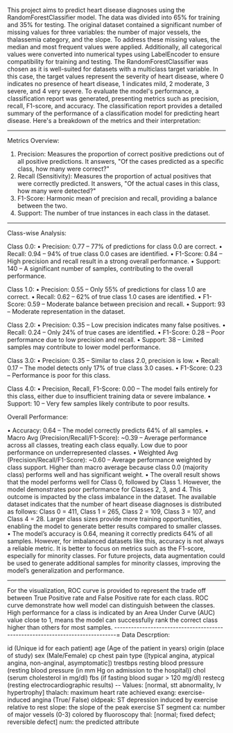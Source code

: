 This project aims to predict heart disease diagnoses using the RandomForestClassifier model. The data was divided into 65% for training and 35% for testing. The original dataset contained a significant number of missing values for three variables: the number of major vessels, the thalassemia category, and the slope. To address these missing values, the median and most frequent values were applied. Additionally, all categorical values were converted into numerical types using LabelEncoder to ensure compatibility for training and testing.
The RandomForestClassifier was chosen as it is well-suited for datasets with a multiclass target variable. In this case, the target values represent the severity of heart disease, where 0 indicates no presence of heart disease, 1 indicates mild, 2 moderate, 3 severe, and 4 very severe.
To evaluate the model's performance, a classification report was generated, presenting metrics such as precision, recall, F1-score, and accuracy.
The classification report provides a detailed summary of the performance of a classification model for predicting heart disease. Here's a breakdown of the metrics and their interpretation:
________________________________________
Metrics Overview:
1.	Precision: Measures the proportion of correct positive predictions out of all positive predictions. It answers, "Of the cases predicted as a specific class, how many were correct?"
2.	Recall (Sensitivity): Measures the proportion of actual positives that were correctly predicted. It answers, "Of the actual cases in this class, how many were detected?"
3.	F1-Score: Harmonic mean of precision and recall, providing a balance between the two.
4.	Support: The number of true instances in each class in the dataset.
________________________________________
Class-wise Analysis:

Class 0.0:
•	Precision: 0.77 – 77% of predictions for class 0.0 are correct.
•	Recall: 0.94 – 94% of true class 0.0 cases are identified.
•	F1-Score: 0.84 – High precision and recall result in a strong overall performance.
•	Support: 140 – A significant number of samples, contributing to the overall performance.

Class 1.0:
•	Precision: 0.55 – Only 55% of predictions for class 1.0 are correct.
•	Recall: 0.62 – 62% of true class 1.0 cases are identified.
•	F1-Score: 0.59 – Moderate balance between precision and recall.
•	Support: 93 – Moderate representation in the dataset.

Class 2.0:
•	Precision: 0.35 – Low precision indicates many false positives.
•	Recall: 0.24 – Only 24% of true cases are identified.
•	F1-Score: 0.28 – Poor performance due to low precision and recall.
•	Support: 38 – Limited samples may contribute to lower model performance.

Class 3.0:
•	Precision: 0.35 – Similar to class 2.0, precision is low.
•	Recall: 0.17 – The model detects only 17% of true class 3.0 cases.
•	F1-Score: 0.23 – Performance is poor for this class.

Class 4.0:
•	Precision, Recall, F1-Score: 0.00 – The model fails entirely for this class, either due to insufficient training data or severe imbalance.
•	Support: 10 – Very few samples likely contribute to poor results.

Overall Performance:

•	Accuracy: 0.64 – The model correctly predicts 64% of all samples.
•	Macro Avg (Precision/Recall/F1-Score): ~0.39 – Average performance across all classes, treating each class equally. Low due to poor performance on underrepresented classes.
•	Weighted Avg (Precision/Recall/F1-Score): ~0.60 – Average performance weighted by class support. Higher than macro average because class 0.0 (majority class) performs well and has significant weight.
•	The overall result shows that the model performs well for Class 0, followed by Class 1. However, the model demonstrates poor performance for Classes 2, 3, and 4. This outcome is impacted by the class imbalance in the dataset. The available dataset indicates that the number of heart disease diagnoses is distributed as follows: Class 0 = 411, Class 1 = 265, Class 2 = 109, Class 3 = 107, and Class 4 = 28. Larger class sizes provide more training opportunities, enabling the model to generate better results compared to smaller classes.
•	The model’s accuracy is 0.64, meaning it correctly predicts 64% of all samples. However, for imbalanced datasets like this, accuracy is not always a reliable metric. It is better to focus on metrics such as the F1-score, especially for minority classes. For future projects, data augmentation could be used to generate additional samples for minority classes, improving the model’s generalization and performance.

---------------------------------------------------------------------------------
For the visualization, ROC curve is provided to represent the trade off between True Positive rate and False Positive rate for each class. ROC curve demonstrate how well model can distinguish between the classes. High performance for a class is indicated by an Area Under Curve (AUC) value close to 1, means the model can successfully rank the correct class higher than others for most samples.
------------------------------------------------------------------------------=
Data Descrption:

id (Unique id for each patient)
age (Age of the patient in years)
origin (place of study)
sex (Male/Female)
cp chest pain type ([typical angina, atypical angina, non-anginal, asymptomatic])
trestbps resting blood pressure (resting blood pressure (in mm Hg on admission to the hospital))
chol (serum cholesterol in mg/dl)
fbs (if fasting blood sugar > 120 mg/dl)
restecg (resting electrocardiographic results)
-- Values: [normal, stt abnormality, lv hypertrophy]
thalach: maximum heart rate achieved
exang: exercise-induced angina (True/ False)
oldpeak: ST depression induced by exercise relative to rest
slope: the slope of the peak exercise ST segment
ca: number of major vessels (0-3) colored by fluoroscopy
thal: [normal; fixed defect; reversible defect]
num: the predicted attribute
